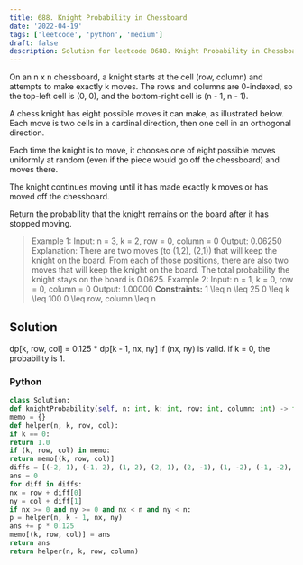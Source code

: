 ```yaml
---
title: 688. Knight Probability in Chessboard
date: '2022-04-19'
tags: ['leetcode', 'python', 'medium']
draft: false
description: Solution for leetcode 0688. Knight Probability in Chessboard
---
```



On an n x n chessboard, a knight starts at the cell (row, column) and attempts to make exactly k moves. The rows and columns are 0-indexed, so the top-left cell is (0, 0), and the bottom-right cell is (n - 1, n - 1).

A chess knight has eight possible moves it can make, as illustrated below. Each move is two cells in a cardinal direction, then one cell in an orthogonal direction.

Each time the knight is to move, it chooses one of eight possible moves uniformly at random (even if the piece would go off the chessboard) and moves there.

The knight continues moving until it has made exactly k moves or has moved off the chessboard.

Return the probability that the knight remains on the board after it has stopped moving.

> Example 1:
> Input: n = 3, k = 2, row = 0, column = 0
> Output: 0.06250
> Explanation: There are two moves (to (1,2), (2,1)) that will keep the knight on the board.
> From each of those positions, there are also two moves that will keep the knight on the board.
> The total probability the knight stays on the board is 0.0625.
> Example 2:
> Input: n = 1, k = 0, row = 0, column = 0
> Output: 1.00000
**Constraints:**
> 1 <TeX>\leq</TeX> n <TeX>\leq</TeX> 25
> 0 <TeX>\leq</TeX> k <TeX>\leq</TeX> 100
> 0 <TeX>\leq</TeX> row, column <TeX>\leq</TeX> n


## Solution
dp[k, row, col] = 0.125 * dp[k - 1, nx, ny] if (nx, ny) is valid. if k = 0, the probability is 1.




### Python
```python
class Solution:
def knightProbability(self, n: int, k: int, row: int, column: int) -> float:
memo = {}
def helper(n, k, row, col):
if k == 0:
return 1.0
if (k, row, col) in memo:
return memo[(k, row, col)]
diffs = [(-2, 1), (-1, 2), (1, 2), (2, 1), (2, -1), (1, -2), (-1, -2), (-2, -1)]
ans = 0
for diff in diffs:
nx = row + diff[0]
ny = col + diff[1]
if nx >= 0 and ny >= 0 and nx < n and ny < n:
p = helper(n, k - 1, nx, ny)
ans += p * 0.125
memo[(k, row, col)] = ans
return ans
return helper(n, k, row, column)
```
